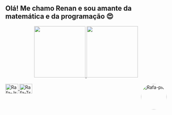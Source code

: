 ## Olá! Me chamo Renan e sou amante da matemática e da programação 😍
<div align="center">
  <a href="https://github.com/renankalfa">
  <img height="160em" src="https://github-readme-stats.vercel.app/api?username=renankalfa&show_icons=true&theme=gruvbox&include_all_commits=true&count_private=true"/>
  <img height="160em" src="https://github-readme-stats.vercel.app/api/top-langs/?username=renankalfa&layout=compact&langs_count=7&theme=gruvbox"/>
</div>
<div style="display: inline_block"><br>
  <img align="center" alt="Rafa-Js" height="30" width="40" src="https://cdn.jsdelivr.net/gh/devicons/devicon/icons/python/python-original.svg">
  <img align="center" alt="Rafa-Ts" height="30" width="40" src="https://cdn.jsdelivr.net/gh/devicons/devicon/icons/photoshop/photoshop-line.svg">
  <img align="right" alt="Rafa-pic" height="80" style="border-radius:50px;" src="https://cdn.discordapp.com/attachments/908418764918370334/928514529925685288/Cwgf.gif">
</div>

  ##
